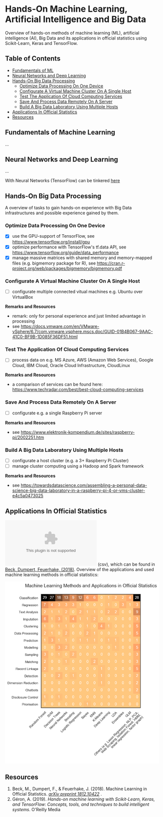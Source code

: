 


# Hands-On  Machine Learning, Artificial Intelligence and Big Data
Overview of hands-on methods of machine learning (ML), artificial intelligence (AI), Big Data and its applications in official statistics using Scikit-Learn, Keras and TensorFlow.

## Table of Contents
<!--
TODO: Soll sich einklappen
-->

- [Fundamentals of ML](#fundamentals-of-ml)
- [Neural Networks and Deep Learning](#neural-networks-and-deep-learning)
- [Hands-On Big Data Processing](#hands-on-big-data-processing)
  * [Optimize Data Processing On One Device](#optimize-data-processing-on-one-device)
  * [Configurate A Virtual Machine Cluster On A Single Host](#configurate-a-virtual-machine-cluster-on-a-single-host)
  * [Test The Application Of Cloud Computing Services](#test-the-application-of-cloud-computing-services)
  * [Save And Process Data Remotely On A Server](#save-and-process-data-remotely-on-a-server)
  * [Build A Big Data Laboratory Using Multiple Hosts](#build-a-big-data-laboratory-using-multiple-hosts)
- [Applications In Official Statistics](#applications-in-official-statistics)
- [Resources](#resources)

## Fundamentals of Machine Learning
...

## Neural Networks and Deep Learning
...

With Neural Networks (TensorFlow) can be tinkered [here](http://playground.tensorflow.org/#activation=sigmoid&batchSize=10&dataset=xor&regDataset=reg-plane&learningRate=1&regularizationRate=0&noise=20&networkShape=2,2,2,2&seed=0.88379&showTestData=false&discretize=false&percTrainData=70&x=true&y=true&xTimesY=false&xSquared=false&ySquared=false&cosX=false&sinX=false&cosY=false&sinY=false&collectStats=false&problem=classification&initZero=false&hideText=false)


## Hands-On Big Data Processing
A overview of tasks to gain hands-on experience with Big Data infrastructures and possible experience gained by them.

### Optimize Data Processing On One Device
- [x] use the GPU-support of TensorFlow, see https://www.tensorflow.org/install/gpu
- [x] optimize performance with TensorFlow's tf.data API, see https://www.tensorflow.org/guide/data_performance  
- [x] manage massive matrices with shared memory and memory-mapped files (e.g. bigmemory package for R), see https://cran.r-project.org/web/packages/bigmemory/bigmemory.pdf

### Configurate A Virtual Machine Cluster On A Single Host
- [ ] configurate multiple connected vitual machines e.g. Ubuntu over VirtualBox

<b> Remarks and Resources </b>
- remark: only for personal experience and just limited advantage in processing
- see https://docs.vmware.com/en/VMware-vSphere/6.7/com.vmware.vsphere.mscs.doc/GUID-01B4B067-9AAC-41C0-BF9B-1D085F36DF51.html 

### Test The Application Of Cloud Computing Services 
- [ ] process data on e.g. MS Azure, AWS (Amazon Web Services), Google Cloud, IBM Cloud, Oracle Cloud Infrastructure, CloudLinux

<b> Remarks and Resources </b>
- a comparison of services can be found here: https://www.techradar.com/best/best-cloud-computing-services

### Save And Process Data Remotely On A Server
- [ ] configurate e.g. a single Raspberry Pi server

<b> Remarks and Resources </b>
- see https://www.elektronik-kompendium.de/sites/raspberry-pi/2002251.htm

### Build A Big Data Laboratory Using Multiple Hosts 
- [ ] configurate a host cluster (e.g. a 3+ Raspberry Pi Cluster)
- [ ] manage cluster computing using a Hadoop and Spark framework

<b> Remarks and Resources </b>
* see https://towardsdatascience.com/assembling-a-personal-data-science-big-data-laboratory-in-a-raspberry-pi-4-or-vms-cluster-e4c5a0473025


## Applications In Official Statistics
![Table of applications in official statistics](https://github.com/Olhaau/Hands-On-ML-KI-BigData/blob/main/ML_Applications_in_OS.csv) (csv), which can be found in <a href=https://arxiv.org/abs/1812.10422> Beck, Dumpert, Feuerhake,  (2018)</a>. Overview of the applications and used machine learning methods in official statistics:

![heatmap_ml](https://github.com/Olhaau/Hands-On-ML-KI-BigData/blob/main/heatmap_ml_methods_and_applications.png)

## Resources
1. Beck, M., Dumpert, F., & Feuerhake, J. (2018). Machine Learning in Official Statistics. <i>
<a href=https://arxiv.org/abs/1812.10422> arXiv preprint  1812.10422</a>
</i>.
2. Géron, A. (2019). <i> Hands-on machine learning with Scikit-Learn, Keras, and TensorFlow: Concepts, tools, and techniques to build intelligent systems</i>. O'Reilly Media

<!--
TODO:
-> basic formatting
https://docs.github.com/en/github/writing-on-github/getting-started-with-writing-and-formatting-on-github/basic-writing-and-formatting-syntax
-> table of content generator: 
https://ecotrust-canada.github.io/markdown-toc/
-->
